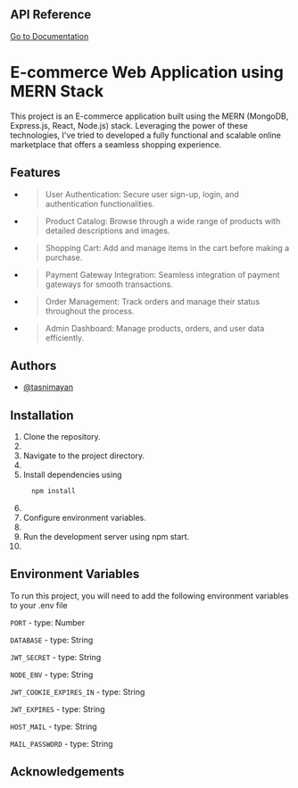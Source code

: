 ## API Reference

<a href="https://documenter.getpostman.com/view/29227149/2s9YsKfrUY#0ec97893-47b6-4177-8597-2d5d06da741b">Go to Documentation</a>

# E-commerce Web Application using MERN Stack

This project is an E-commerce application built using the MERN (MongoDB, Express.js, React, Node.js) stack. Leveraging the power of these technologies, I've tried to developed a fully functional and scalable online marketplace that offers a seamless shopping experience.

## Features

- > User Authentication: Secure user sign-up, login, and authentication functionalities.
- > Product Catalog: Browse through a wide range of products with detailed descriptions and images.
- > Shopping Cart: Add and manage items in the cart before making a purchase.
- > Payment Gateway Integration: Seamless integration of payment gateways for smooth transactions.
- > Order Management: Track orders and manage their status throughout the process.
- > Admin Dashboard: Manage products, orders, and user data efficiently.

## Authors

- [@tasnimayan](https://www.github.com/tasnimayan)

## Installation

<ol>
  <li>Clone the repository.<li>
  <li>Navigate to the project directory.<li>
  <li>Install dependencies using

```bash
  npm install
```

  <li>
  <li>Configure environment variables.<li>
  <li>Run the development server using npm start.<li>
</ol>

## Environment Variables

To run this project, you will need to add the following environment variables to your .env file

`PORT` - type: Number

`DATABASE` - type: String

`JWT_SECRET` - type: String

`NODE_ENV` - type: String

`JWT_COOKIE_EXPIRES_IN` - type: String

`JWT_EXPIRES` - type: String

`HOST_MAIL` - type: String

`MAIL_PASSWORD` - type: String

## Acknowledgements
